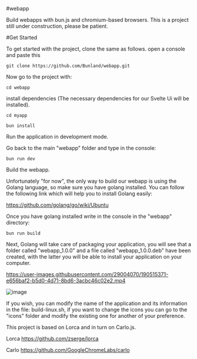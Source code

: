 #webapp

Build webapps with bun.js and chromium-based browsers.
This is a project still under construction, please be patient.

#Get Started

To get started with the project, clone the same as follows. open a console and paste this

``` 
git clone https://github.com/Bunland/webapp.git
```
Now go to the project with:
```
cd webapp
```

install dependencies (The necessary dependencies for our Svelte Ui will be installed).

```
cd myapp 
```

```
bun install
```

Run the application in development mode. 

Go back to the main "webapp" folder and type in the console:
```
bun run dev
```

Build the webapp.

Unfortunately "for now", the only way to build our webapp is using the Golang language, so make sure you have golang installed. You can follow the following link which will help you to install Golang easily:

https://github.com/golang/go/wiki/Ubuntu


Once you have golang installed write in the console in the "webapp" directory:

```
bun run build
```

Next, Golang will take care of packaging your application, you will see that a folder called "webapp_1.0.0" and a file called "webapp_1.0.0.deb" have been created, with the latter you will be able to install your application on your computer.


https://user-images.githubusercontent.com/29004070/190515371-e656baf2-b5d0-4d71-8bd6-3acbc46c02e2.mp4

![image](https://user-images.githubusercontent.com/29004070/193175313-cca3836d-ed39-4fad-975e-2ef750b5c7c4.png)


If you wish, you can modify the name of the application and its information in the file: build-linux.sh, if you want to change the icons you can go to the "icons" folder and modify the existing one for another of your preference.

This project is based on Lorca and in turn on Carlo.js. 

Lorca 
https://github.com/zserge/lorca 

Carlo 
https://github.com/GoogleChromeLabs/carlo

